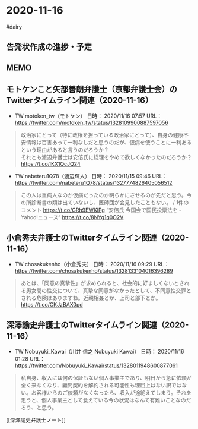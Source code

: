 # 2020-11-16

#dairy

## 告発状作成の進捗・予定

## MEMO

## モトケンこと矢部善朗弁護士（京都弁護士会）のTwitterタイムライン関連（2020-11-16）

- TW motoken_tw（モトケン） 日時： 2020/11/16 07:57 URL： https://twitter.com/motoken_tw/status/1328109900887597056  

> 政治家にとって（特に政権を担っている政治家にとって）、自身の健康不安情報は百害あって一利なしだと思うのだが、仮病を使うことに一利あるという理由があると言うのだろうか？  
> それとも渡辺弁護士は安倍氏に総理をやめて欲しくなかったのだろうか？ https://t.co/lKX1QcJQ24  

- TW nabeteru1Q78（渡辺輝人） 日時： 2020/11/15 09:46 URL： https://twitter.com/nabeteru1Q78/status/1327774826405056512  

> この人は重病人なのか仮病だったのか明らかにさせるのが先だと思う。今の所診断書の類は出ていないし、医師団が会見したこともない。 / 1件のコメント https://t.co/GRh9EWKlPg “安倍氏 今国会で国民投票法を - Yahoo!ニュース” https://t.co/8NYg1q0O2V  

## 小倉秀夫弁護士のTwitterタイムライン関連（2020-11-16）

- TW chosakukenho（小倉秀夫） 日時： 2020/11/16 09:29 URL： https://twitter.com/chosakukenho/status/1328133104016396289  

> あとは、「同意の真摯性」が求められると、社会的に好ましくないとされる男女間の性交について、真摯な同意がなかったとして、不同意性交罪とされる危険はありますね。近親相姦とか、上司と部下とか。 https://t.co/CKJzBAX0pd  

## 深澤諭史弁護士のTwitterタイムライン関連（2020-11-16）

- TW Nobuyuki_Kawai（川井 信之 Nobuyuki Kawai） 日時： 2020/11/16 01:28 URL： https://twitter.com/Nobuyuki_Kawai/status/1328011948600877061  

> 私自身、収入には何の保証もない個人事業主であり、明日から急に依頼が全く来なくなり、顧問契約を解約される可能性も理屈上はない訳ではない。お客様からのご依頼がなくなったら、収入が途絶えてしまう。それを思うと、個人事業主として食えている今の状況はなんて有難いことなのだろう、と思う。  

[[深澤諭史弁護士ノート]]

